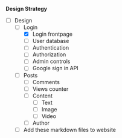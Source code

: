 **Design Strategy**

- [ ] Design
  - [ ] Login
    - [X] Login frontpage
    - [ ] User database
    - [ ] Authentication
    - [ ] Authorization
    - [ ] Admin controls
    - [ ] Google sign in API
  - [ ] Posts
    - [ ] Comments
    - [ ] Views counter
    - [ ] Content
      - [ ] Text
      - [ ] Image
      - [ ] Video
    - [ ] Author
  - [ ] Add these markdown files to website